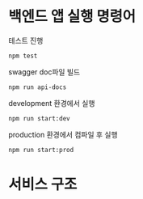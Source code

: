 # 백엔드 앱 실행 명령어

테스트 진행
```shell
npm test
```

swagger doc파일 빌드
```shell
npm run api-docs
```

development 환경에서 실행
```shell
npm run start:dev
```
production 환경에서 컴파일 후 실행
```shell
npm run start:prod
```

# 서비스 구조
